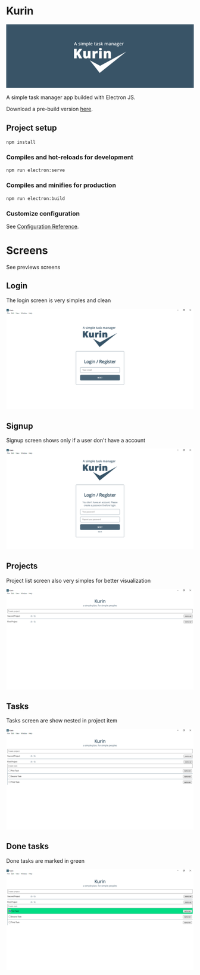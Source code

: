 # Kurin
![Kurin](./Kurin.png)

A simple task manager app builded with Electron JS.

Download a pre-build version [here](https://kurin.albreis.com.br/Kurin.exe).

## Project setup
```
npm install
```

### Compiles and hot-reloads for development
```
npm run electron:serve
```

### Compiles and minifies for production
```
npm run electron:build
```

### Customize configuration
See [Configuration Reference](https://cli.vuejs.org/config/).

# Screens

See previews screens

## Login

The login screen is very simples and clean

![Kurin](./Login.png)

## Signup

Signup screen shows only if a user don't have a account

![Kurin](./Signup.png)

## Projects

Project list screen also very simples for better visualization

![Kurin](./Projects.png)

## Tasks

Tasks screen are show nested in project item

![Kurin](./Tasks.png)

## Done tasks

Done tasks are marked in green

![Kurin](./Done.png)
